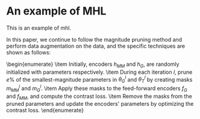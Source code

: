 # An example of MHL
This is an example of mhl.

In this paper, we continue to follow the magnitude pruning method and perform data augmentation on the data, and the specific techniques are shown as follows:

\begin{enumerate}
    \item Initially, encoders $h_{MM}$ and $h_{G}$, are randomly initialized with parameters respectively.
    \item During each iteration $l$, prune $e\%$ of the smallest-magnitude parameters in $\theta_G^l$ and $\theta_T^l$ by creating masks $m_{MM}^l$ and $m_{G}^l$.
    \item Apply these masks to the feed-forward encoders $f_G$ and $f_{MM}$, and compute the contrast loss.
    \item Remove the masks from the pruned parameters and update the encoders' parameters by optimizing the contrast loss.
\end{enumerate}

